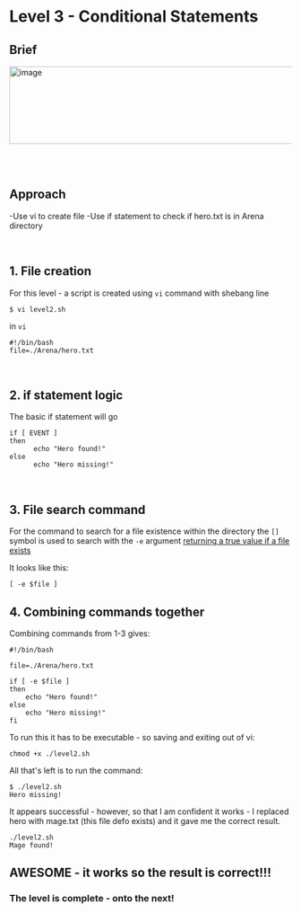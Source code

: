 # Level 3 - Conditional Statements

## Brief
<img width="838" height="138" alt="image" src="https://github.com/user-attachments/assets/97b15dd6-2901-4007-8f82-aeb47ad0988f" />

<br><br>
## Approach
-Use vi to create file
-Use if statement to check if hero.txt is in Arena directory

<br>

## 1. File creation

For this level - a script is created using `vi` command with shebang line

    $ vi level2.sh

in `vi`

    #!/bin/bash    
    file=./Arena/hero.txt
<br>

## 2. if statement logic
The basic if statement will go

    if [ EVENT ]
    then
          echo "Hero found!"
    else
          echo "Hero missing!"

<br>

## 3. File search command

For the command to search for a file existence within the directory the `[]` symbol is used to search with the `-e` argument [returning a true value if a file exists](https://www.cyberciti.biz/tips/find-out-if-file-exists-with-conditional-expressions.html)

It looks like this:

    [ -e $file ]

## 4. Combining commands together

Combining commands from 1-3 gives:

    #!/bin/bash                                                                                                                                                              
    
    file=./Arena/hero.txt                                                                                                                                                       
    
    if [ -e $file ]                                                                      
    then                                                                                          
        echo "Hero found!"                                                            
    else                                                                                          
        echo "Hero missing!"                                                          
    fi

To run this it has to be executable - so saving and exiting out of vi:

    chmod +x ./level2.sh

All that's left is to run the command:

    $ ./level2.sh                        
    Hero missing!

It appears successful - however, so that I am confident it works - I replaced hero with mage.txt (this file defo exists) and it gave me the correct result.

    ./level2.sh                        
    Mage found!

## AWESOME - it works so the result is correct!!!

### The level is complete - onto the next!


  
